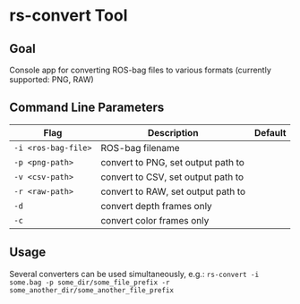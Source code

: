 # rs-convert Tool

## Goal

Console app for converting ROS-bag files to various formats (currently supported: PNG, RAW)

## Command Line Parameters

|Flag   |Description   |Default|
|---|---|---|
|`-i <ros-bag-file>`|ROS-bag filename||
|`-p <png-path>`|convert to PNG, set output path to <png-path>||
|`-v <csv-path>`|convert to CSV, set output path to <csv-path>||
|`-r <raw-path>`|convert to RAW, set output path to <raw-path>||
|`-d`|convert depth frames only||
|`-c`|convert color frames only||

## Usage

Several converters can be used simultaneously, e.g.:
`rs-convert -i some.bag -p some_dir/some_file_prefix -r some_another_dir/some_another_file_prefix`
